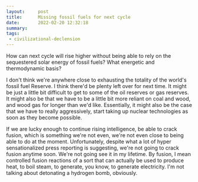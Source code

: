 ```yaml
---
layout:     post
title:      Missing fossil fuels for next cycle
date:       2022-02-20 12:32:18
summary:    
tags:
 - civilizational-declension
---
```


How can next cycle will rise higher without being able to rely on the sequestered solar energy of fossil fuels? What energetic and thermodynamic basis? 

I don't think we're anywhere close to exhausting the totality of the world's fossil fuel Reserve. I think there'd be plenty left over for next time. It might be just a little bit difficult to get to some of the oil reserves or gas reserves. It might also be that we have to be a little bit more reliant on coal and wood, and wood gas for longer than we'd like. Essentially, it might also be the case that we have to really aggressively, start taking up nuclear technologies as soon as they become possible.

If we are lucky enough to continue rising intelligence, be able to crack fusion, which is something we're not even, we're not even close to being able to do at the moment. Unfortunately, despite what a lot of hyper sensationalized press reporting is suggesting, we're not going to crack fusion anytime soon. We're not going see it in my lifetime. By fusion, I mean controlled fusion reactions of a sort that can actually be used to produce heat, to boil steam, to generate, you know, to generate electricity. I'm not talking about detonating a hydrogen bomb, obviously.